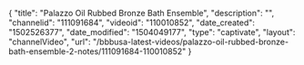 {
    "title": "Palazzo Oil Rubbed Bronze Bath Ensemble",
    "description": "",
    "channelid": "111091684",
    "videoid": "110010852",
    "date_created": "1502526377",
    "date_modified": "1504049177",
    "type": "captivate",
    "layout": "channelVideo",
    "url": "\/bbbusa-latest-videos\/palazzo-oil-rubbed-bronze-bath-ensemble-2-notes\/111091684-110010852"
}